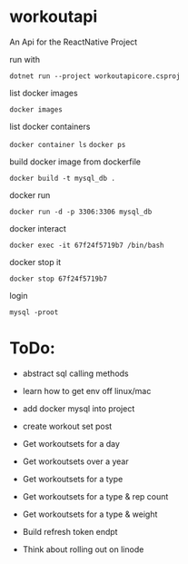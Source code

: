 # workoutapi

An Api for the ReactNative Project

run with

`dotnet run --project workoutapicore.csproj`

list docker images

`docker images`

list docker containers

`docker container ls`
`docker ps`

build docker image from dockerfile

`docker build -t mysql_db .`

docker run

`docker run -d -p 3306:3306 mysql_db`

docker interact

`docker exec -it 67f24f5719b7 /bin/bash`

docker stop it

`docker stop 67f24f5719b7`

login

`mysql -proot`

# ToDo:

- abstract sql calling methods
- learn how to get env off linux/mac
- add docker mysql into project
- create workout set post
- Get workoutsets for a day
- Get workoutsets over a year
- Get workoutsets for a type
- Get workoutsets for a type & rep count
- Get workoutsets for a type & weight

- Build refresh token endpt

- Think about rolling out on linode
